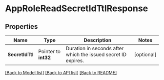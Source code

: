 # AppRoleReadSecretIdTtlResponse


## Properties

Name | Type | Description | Notes
------------ | ------------- | ------------- | -------------
**SecretIdTtl** | Pointer to **int32** | Duration in seconds after which the issued secret ID expires. | [optional] 





[[Back to Model list]](../README.md#documentation-for-models) [[Back to API list]](../README.md#documentation-for-api-endpoints) [[Back to README]](../README.md)


